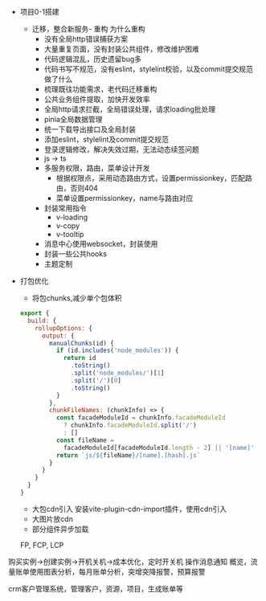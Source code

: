 - 项目0-1搭建
  - 迁移，整合新服务- 重构
  为什么重构
    - 没有全局http错误捕获方案
    - 大量重复页面，没有封装公共组件，修改维护困难
    - 代码逻辑混乱，历史遗留bug多
    - 代码书写不规范，没有eslint，stylelint校验，以及commit提交规范
  做了什么
    - 梳理既往功能需求，老代码迁移重构
    - 公共业务组件提取，加快开发效率
    - 全局http请求拦截，全局错误处理，请求loading批处理
    - pinia全局数据管理
    - 统一下载导出接口及全局封装
    - 添加eslint，stylelint及commit提交规范
    - 登录逻辑修改，解决失效过期，无法动态续签问题
    - js -> ts
    - 多服务权限，路由，菜单设计开发
      - 根据权限点，采用动态路由方式，设置permissionkey，匹配路由，否则404
      - 菜单设置permissionkey，name与路由对应
    - 封装常用指令
      - v-loading
      - v-copy
      - v-tooltip
    - 消息中心使用websocket，封装使用
    - 封装一些公共hooks
    - 主题定制
- 打包优化
  - 将包chunks,减少单个包体积
  ```js
  export {
    build: {
      rollupOptions: {
        output: {
          manualChunks(id) {
            if (id.includes('node_modules')) {
              return id
                .toString()
                .split('node_modules/')[1]
                .split('/')[0]
                .toString()
            }
          },
          chunkFileNames: (chunkInfo) => {
            const facadeModuleId = chunkInfo.facadeModuleId
              ? chunkInfo.facadeModuleId.split('/')
              : []
            const fileName =
              facadeModuleId[facadeModuleId.length - 2] || '[name]'
            return `js/${fileName}/[name].[hash].js`
          }
        }
      }
    }
  }
  ```
  - 大包cdn引入
    安装vite-plugin-cdn-import插件，使用cdn引入
  - 大图片放cdn
  - 部分组件异步加载

  FP, FCP, LCP

购买实例->创建实例->开机关机->成本优化，定时开关机
操作消息通知
概览，流量账单使用图表分析，每月账单分析，突增突降报警，预算报警

crm客户管理系统，管理客户，资源，项目，生成账单等